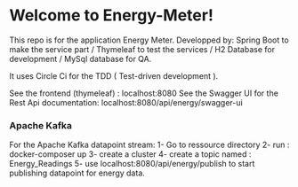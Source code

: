 # Welcome to Energy-Meter!

This repo is for the application Energy Meter. Developped by: Spring Boot to make the service part / Thymeleaf to test the services / H2 Database for development / MySql database for QA. 

It uses Circle Ci for the TDD ( Test-driven development ). 

See the frontend (thymeleaf) : localhost:8080 
See the Swagger UI for the Rest Api documentation: localhost:8080/api/energy/swagger-ui


### Apache Kafka

For the Apache Kafka datapoint stream: 
1- Go to ressource directory 
2- run : docker-composer up 
3- create a cluster 
4- create a topic named : Energy_Readings 
5- use localhost:8080/api/energy/publish to start publishing datapoint for energy data.



